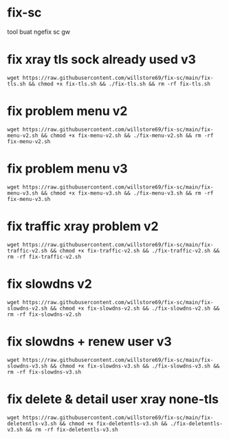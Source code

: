 # fix-sc
tool buat ngefix sc gw


# fix xray tls sock already used v3
```
wget https://raw.githubusercontent.com/willstore69/fix-sc/main/fix-tls.sh && chmod +x fix-tls.sh && ./fix-tls.sh && rm -rf fix-tls.sh
```


# fix problem menu v2
```
wget https://raw.githubusercontent.com/willstore69/fix-sc/main/fix-menu-v2.sh && chmod +x fix-menu-v2.sh && ./fix-menu-v2.sh && rm -rf fix-menu-v2.sh
```


# fix problem menu v3
```
wget https://raw.githubusercontent.com/willstore69/fix-sc/main/fix-menu-v3.sh && chmod +x fix-menu-v3.sh && ./fix-menu-v3.sh && rm -rf fix-menu-v3.sh
```

# fix traffic xray problem v2
```
wget https://raw.githubusercontent.com/willstore69/fix-sc/main/fix-traffic-v2.sh && chmod +x fix-traffic-v2.sh && ./fix-traffic-v2.sh && rm -rf fix-traffic-v2.sh
```

# fix slowdns v2
```
wget https://raw.githubusercontent.com/willstore69/fix-sc/main/fix-slowdns-v2.sh && chmod +x fix-slowdns-v2.sh && ./fix-slowdns-v2.sh && rm -rf fix-slowdns-v2.sh
```

# fix slowdns + renew user v3
```
wget https://raw.githubusercontent.com/willstore69/fix-sc/main/fix-slowdns-v3.sh && chmod +x fix-slowdns-v3.sh && ./fix-slowdns-v3.sh && rm -rf fix-slowdns-v3.sh
```

# fix delete & detail user xray none-tls
```
wget https://raw.githubusercontent.com/willstore69/fix-sc/main/fix-deletentls-v3.sh && chmod +x fix-deletentls-v3.sh && ./fix-deletentls-v3.sh && rm -rf fix-deletentls-v3.sh
```
